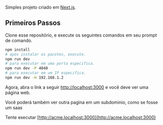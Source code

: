Simples projeto criado em [Next.js](https://nextjs.org/).

## Primeiros Passos

Clone esse repositório, e execute os seguintes comandos em seu prompt de comando.

```bash
npm install
# após instalar os pacotes, execute.
npm run dev
# para executar em uma porta especifica.
npm run dev -P 4040
# para executar em um IP especifica.
npm run dev -H 192.168.1.2
```

Agora, abra o link a seguir [http://localhost:3000](http://localhost:3000) e você deve ver uma página web.

Você poderá também ver outra pagina em um subdominio, como se fosse um saas

Tente executar [http://acme.localhost:3000](http://acme.localhost:3000)
